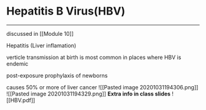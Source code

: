 # Hepatitis B Virus(HBV)
---
discussed in [[Module 10]]

Hepatitis (Liver inflamation)

verticle transmission at birth is most common in places where HBV is endemic 

post-exposure prophylaxis of newborns

causes 50% or more of liver cancer
![[Pasted image 20201031194306.png]]
![[Pasted image 20201031194329.png]]
**Extra info in class slides**
![[HBV.pdf]]